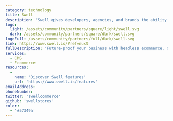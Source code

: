 ```yaml
---
category: technology
title: Swell
description: "Swell gives developers, agencies, and brands the ability to sell whatever and however they want, with all the benefits of a managed SaaS platform."
logo:
  light: /assets/community/partners/square/light/swell.svg
  dark: /assets/community/partners/square/dark/swell.svg
logoFull: /assets/community/partners/full/dark/swell.svg
link: https://www.swell.is/?ref=nuxt
fullDescription: "Future-proof your business with headless ecommerce. Get started fast with APIs, storefronts, and an intuitive dashboard. Whatever your business model or shopping experience—Swell is ready to grow with you."
services:
  - CMS
  - Ecommerce
resources:
  -
    name: 'Discover Swell features'
    url: 'https://www.swell.is/features'
emailAddress:
phoneNumber:
twitter: 'swellcommerce'
github: 'swellstores'
color:
  - '#57349a'
---
```

